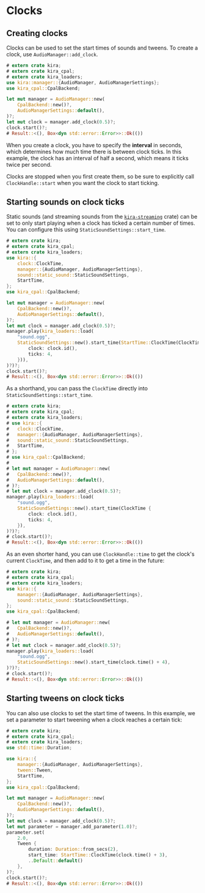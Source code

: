 # Clocks

## Creating clocks

Clocks can be used to set the start times of sounds and tweens. To create a
clock, use `AudioManager::add_clock`.

```rust ,no_run
# extern crate kira;
# extern crate kira_cpal;
# extern crate kira_loaders;
use kira::manager::{AudioManager, AudioManagerSettings};
use kira_cpal::CpalBackend;

let mut manager = AudioManager::new(
	CpalBackend::new()?,
	AudioManagerSettings::default(),
)?;
let mut clock = manager.add_clock(0.5)?;
clock.start()?;
# Result::<(), Box<dyn std::error::Error>>::Ok(())
```

When you create a clock, you have to specify the **interval** in seconds, which
determines how much time there is between clock ticks. In this example, the
clock has an interval of half a second, which means it ticks twice per second.

Clocks are stopped when you first create them, so be sure to explicitly call
`ClockHandle::start` when you want the clock to start ticking.

## Starting sounds on clock ticks

Static sounds (and streaming sounds from the
[`kira-streaming`](https://crates.io/crates/kira-streaming) crate) can be set to
only start playing when a clock has ticked a certain number of times. You can
configure this using `StaticSoundSettings::start_time`.

```rust ,no_run
# extern crate kira;
# extern crate kira_cpal;
# extern crate kira_loaders;
use kira::{
	clock::ClockTime,
	manager::{AudioManager, AudioManagerSettings},
	sound::static_sound::StaticSoundSettings,
	StartTime,
};
use kira_cpal::CpalBackend;

let mut manager = AudioManager::new(
	CpalBackend::new()?,
	AudioManagerSettings::default(),
)?;
let mut clock = manager.add_clock(0.5)?;
manager.play(kira_loaders::load(
	"sound.ogg",
	StaticSoundSettings::new().start_time(StartTime::ClockTime(ClockTime {
		clock: clock.id(),
		ticks: 4,
	})),
)?)?;
clock.start()?;
# Result::<(), Box<dyn std::error::Error>>::Ok(())
```

As a shorthand, you can pass the `ClockTime` directly into
`StaticSoundSettings::start_time`.

```rust ,no_run
# extern crate kira;
# extern crate kira_cpal;
# extern crate kira_loaders;
# use kira::{
# 	clock::ClockTime,
# 	manager::{AudioManager, AudioManagerSettings},
# 	sound::static_sound::StaticSoundSettings,
# 	StartTime,
# };
# use kira_cpal::CpalBackend;
#
# let mut manager = AudioManager::new(
# 	CpalBackend::new()?,
# 	AudioManagerSettings::default(),
# )?;
# let mut clock = manager.add_clock(0.5)?;
manager.play(kira_loaders::load(
	"sound.ogg",
	StaticSoundSettings::new().start_time(ClockTime {
		clock: clock.id(),
		ticks: 4,
	}),
)?)?;
# clock.start()?;
# Result::<(), Box<dyn std::error::Error>>::Ok(())
```

As an even shorter hand, you can use `ClockHandle::time` to get the clock's
current `ClockTime`, and then add to it to get a time in the future:

```rust ,no_run
# extern crate kira;
# extern crate kira_cpal;
# extern crate kira_loaders;
use kira::{
	manager::{AudioManager, AudioManagerSettings},
	sound::static_sound::StaticSoundSettings,
};
use kira_cpal::CpalBackend;

# let mut manager = AudioManager::new(
# 	CpalBackend::new()?,
# 	AudioManagerSettings::default(),
# )?;
# let mut clock = manager.add_clock(0.5)?;
manager.play(kira_loaders::load(
	"sound.ogg",
	StaticSoundSettings::new().start_time(clock.time() + 4),
)?)?;
# clock.start()?;
# Result::<(), Box<dyn std::error::Error>>::Ok(())
```

## Starting tweens on clock ticks

You can also use clocks to set the start time of tweens. In this example, we set
a parameter to start tweening when a clock reaches a certain tick:

```rust ,no_run
# extern crate kira;
# extern crate kira_cpal;
# extern crate kira_loaders;
use std::time::Duration;

use kira::{
	manager::{AudioManager, AudioManagerSettings},
	tween::Tween,
	StartTime,
};
use kira_cpal::CpalBackend;

let mut manager = AudioManager::new(
	CpalBackend::new()?,
	AudioManagerSettings::default(),
)?;
let mut clock = manager.add_clock(0.5)?;
let mut parameter = manager.add_parameter(1.0)?;
parameter.set(
	2.0,
	Tween {
		duration: Duration::from_secs(2),
		start_time: StartTime::ClockTime(clock.time() + 3),
		..Default::default()
	},
)?;
clock.start()?;
# Result::<(), Box<dyn std::error::Error>>::Ok(())
```
